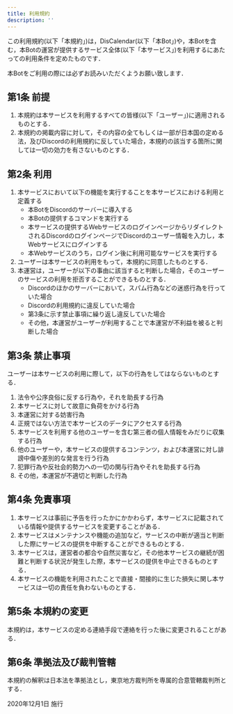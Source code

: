 ```yaml
---
title: 利用規約
description: ''
---
```


この利用規約(以下「本規約」)は，DisCalendar(以下「本Bot」)や，本Botを含む，本Botの運営が提供するサービス全体(以下「本サービス」)を利用するにあたっての利用条件を定めたものです．

本Botをご利用の際には必ずお読みいただくようお願い致します．

## 第1条 前提

1. 本規約は本サービスを利用するすべての皆様(以下「ユーザー」)に適用されるものとする．
2. 本規約の掲載内容に対して，その内容の全てもしくは一部が日本国の定める法，及びDiscordの利用規約に反していた場合，本規約の該当する箇所に関しては一切の効力を有さないものとする．

## 第2条 利用

1. 本サービスにおいて以下の機能を実行することを本サービスにおける利用と定義する
    - 本BotをDiscordのサーバーに導入する
    - 本Botの提供するコマンドを実行する
    - 本サービスの提供するWebサービスのログインページからリダイレクトされるDiscordのログインページでDiscordのユーザー情報を入力し，本Webサービスにログインする
    - 本Webサービスのうち，ログイン後に利用可能なサービスを実行する
2. ユーザーは本サービスの利用をもって，本規約に同意したものとする．
3. 本運営は，ユーザーが以下の事由に該当すると判断した場合，そのユーザーのサービスの利用を拒否することができるものとする．
    - Discordのほかのサーバーにおいて，スパム行為などの迷惑行為を行っていた場合
    - Discordの利用規約に違反していた場合
    - 第3条に示す禁止事項に繰り返し違反していた場合
    - その他，本運営がユーザーが利用することで本運営が不利益を被ると判断した場合

## 第3条 禁止事項

ユーザーは本サービスの利用に際して，以下の行為をしてはならないものとする．

1. 法令や公序良俗に反する行為や，それを助長する行為
2. 本サービスに対して故意に負荷をかける行為
3. 本運営に対する妨害行為
4. 正規ではない方法で本サービスのデータにアクセスする行為
5. 本サービスを利用する他のユーザーを含む第三者の個人情報をみだりに収集する行為
6. 他のユーザーや，本サービスの提供するコンテンツ，および本運営に対し誹謗中傷や差別的な発言を行う行為
7. 犯罪行為や反社会的勢力への一切の関与行為やそれを助長する行為
8. その他，本運営が不適切と判断した行為

## 第4条 免責事項

1. 本サービスは事前に予告を行ったかにかかわらず，本サービスに記載されている情報や提供するサービスを変更することがある．
2. 本サービスはメンテナンスや機能の追加など，サービスの中断が適当と判断した際にサービスの提供を中断することができるものとする．
3. 本サービスは，運営者の都合や自然災害など，その他本サービスの継続が困難と判断する状況が発生した際，本サービスの提供を中止できるものとする．
4. 本サービスの機能を利用されたことで直接・間接的に生じた損失に関し本サービスは一切の責任を負わないものとする．

## 第5条 本規約の変更

本規約は，本サービスの定める連絡手段で連絡を行った後に変更されることがある．

## 第6条 準拠法及び裁判管轄

本規約の解釈は日本法を準拠法とし，東京地方裁判所を専属的合意管轄裁判所とする．

2020年12月1日 施行
